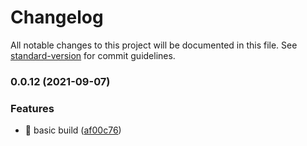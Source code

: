 # Changelog

All notable changes to this project will be documented in this file. See [standard-version](https://github.com/conventional-changelog/standard-version) for commit guidelines.

### 0.0.12 (2021-09-07)


### Features

* 🎸 basic build ([af00c76](https://github.com/boutstruggle/wic-applet-cli/commit/af00c760c2d0b4e1c657eab77080c50e1ce5876b))
